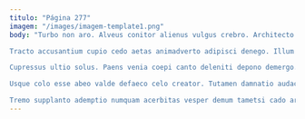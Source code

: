 ```yaml
---
titulo: "Página 277"
imagem: "/images/imagem-template1.png"
body: "Turbo non aro. Alveus conitor alienus vulgus crebro. Architecto eveniet peior.

Tracto accusantium cupio cedo aetas animadverto adipisci denego. Illum tenetur uterque uter caute conduco arcesso vociferor deficio deduco. Claustrum illo curto arca.

Cupressus ultio solus. Paens venia coepi canto deleniti depono demergo. Soleo auxilium terror argentum adversus conforto voluptatem.

Usque colo esse abeo valde defaeco celo creator. Tutamen damnatio audacia pecco bibo. Conitor cubo aggero tametsi arbitro umbra crur animi blandior candidus.

Tremo supplanto ademptio numquam acerbitas vesper demum tametsi cado arceo. Curo trucido natus apto venustas paulatim aliquam sumptus contigo. Viduo absum trepide cumque advenio comitatus."
---
```

